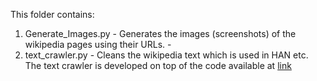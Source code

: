 This folder contains:

1. Generate_Images.py            - Generates the images (screenshots) of the wikipedia pages using their URLs.         - 
2. text_crawler.py               - Cleans the wikipedia text which is used in HAN etc. The text crawler is developed on top of the code available at [link](https://github.com/attardi/wikiextractor)


